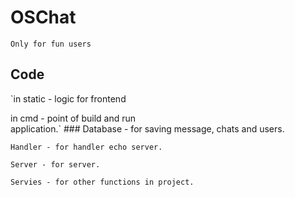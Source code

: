 #  OSChat
 
  `Only for fun users`

## Code

   `in static - logic for frontend  
   
   in cmd - point of build and run   
    application.`
    ###  Database - for saving message, chats and users.  
    
    Handler - for handler echo server.  
    
    Server - for server.  
    
    Servies - for other functions in project.
